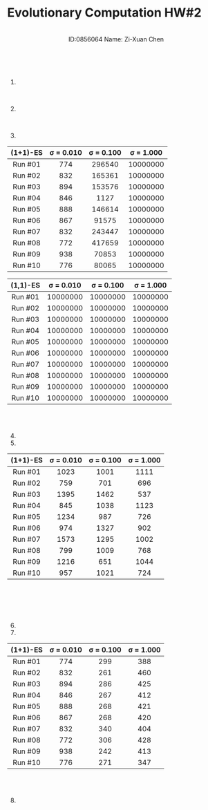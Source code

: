 # Evolutionary Computation HW#2

<br>
<center>ID:0856064 Name: Zi-Xuan Chen</center>

<br>
<br>
<br>
<br>

1.

<br>

2.

<br>

3.

| (1+1)-ES | σ = 0.010 | σ = 0.100 | σ = 1.000 |
|:--------:|:---------:|:---------:|:---------:|
| Run  #01 |       774 |    296540 |  10000000 |
| Run  #02 |       832 |    165361 |  10000000 |
| Run  #03 |       894 |    153576 |  10000000 |
| Run  #04 |       846 |      1127 |  10000000 |
| Run  #05 |       888 |    146614 |  10000000 |
| Run  #06 |       867 |     91575 |  10000000 |
| Run  #07 |       832 |    243447 |  10000000 |
| Run  #08 |       772 |    417659 |  10000000 |
| Run  #09 |       938 |     70853 |  10000000 |
| Run  #10 |       776 |     80065 |  10000000 |

| (1,1)-ES | σ = 0.010 | σ = 0.100 | σ = 1.000 |
|:--------:|:---------:|:---------:|:---------:|
| Run  #01 |  10000000 |  10000000 |  10000000 |
| Run  #02 |  10000000 |  10000000 |  10000000 |
| Run  #03 |  10000000 |  10000000 |  10000000 |
| Run  #04 |  10000000 |  10000000 |  10000000 |
| Run  #05 |  10000000 |  10000000 |  10000000 |
| Run  #06 |  10000000 |  10000000 |  10000000 |
| Run  #07 |  10000000 |  10000000 |  10000000 |
| Run  #08 |  10000000 |  10000000 |  10000000 |
| Run  #09 |  10000000 |  10000000 |  10000000 |
| Run  #10 |  10000000 |  10000000 |  10000000 |


<div style="page-break-after: always;"></div>

<br>
<br>

4.

5.

| (1+1)-ES | σ = 0.010 | σ = 0.100 | σ = 1.000 |
|:--------:|:---------:|:---------:|:---------:|
| Run  #01 |      1023 |      1001 |      1111 |
| Run  #02 |       759 |       701 |       696 |
| Run  #03 |      1395 |      1462 |       537 |
| Run  #04 |       845 |      1038 |      1123 |
| Run  #05 |      1234 |       987 |       726 |
| Run  #06 |       974 |      1327 |       902 |
| Run  #07 |      1573 |      1295 |      1002 |
| Run  #08 |       799 |      1009 |       768 |
| Run  #09 |      1216 |       651 |      1044 |
| Run  #10 |       957 |      1021 |       724 |


<div style="page-break-after: always;"></div>

<br>
<br>
<br>
<br>

6.

7.

| (1+1)-ES | σ = 0.010 | σ = 0.100 | σ = 1.000 |
|:--------:|:---------:|:---------:|:---------:|
| Run  #01 |       774 |       299 |       388 |
| Run  #02 |       832 |       261 |       460 |
| Run  #03 |       894 |       286 |       425 |
| Run  #04 |       846 |       267 |       412 |
| Run  #05 |       888 |       268 |       421 |
| Run  #06 |       867 |       268 |       420 |
| Run  #07 |       832 |       340 |       404 |
| Run  #08 |       772 |       306 |       428 |
| Run  #09 |       938 |       242 |       413 |
| Run  #10 |       776 |       271 |       347 |


<div style="page-break-after: always;"></div>

<br>
<br>

8.

